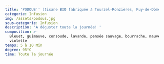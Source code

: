 ```yaml
---
title: 'PODOUS'' (tisane BIO fabriquée à Tourzel-Ronzières, Puy-de-Dôme)'
categorie: Infusion
img: /assets/podous.jpg
sous-categorie: Infusion
description: 'A déguster toute la journée! '
composition: >-
  Bleuet, guimauve, consoude, lavande, pensée sauvage, bourrache, mauve,
  violette
temps: 5 à 10 Min
degree: 95°C
time: Toute la journée
---
```


